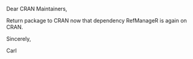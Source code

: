 Dear CRAN Maintainers,

Return package to CRAN now that dependency RefManageR is again on CRAN.  


Sincerely,

Carl
